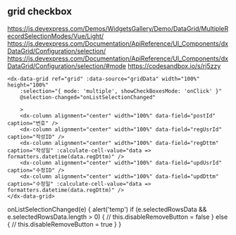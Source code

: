 ## grid checkbox

https://js.devexpress.com/Demos/WidgetsGallery/Demo/DataGrid/MultipleRecordSelectionModes/Vue/Light/
https://js.devexpress.com/Documentation/ApiReference/UI_Components/dxDataGrid/Configuration/selection/
https://js.devexpress.com/Documentation/ApiReference/UI_Components/dxDataGrid/Configuration/selection/#mode
https://codesandbox.io/s/rj5zzy

    <dx-data-grid ref="grid" :data-source="gridData" width="100%" height="100%"
        :selection="{ mode: 'multiple', showCheckBoxesMode: 'onClick' }"
        @selection-changed="onListSelectionChanged"

        >
        <dx-column alignment="center" width="100%" data-field="postId" caption="번호" />
        <dx-column alignment="center" width="100%" data-field="regUsrId" caption="작성ID" />
        <dx-column alignment="center" width="100%" data-field="regDttm" caption="작성일" :calculate-cell-value="data => formatters.datetime(data.regDttm)" />
        <dx-column alignment="center" width="100%" data-field="updUsrId" caption="수정ID" />
        <dx-column alignment="center" width="100%" data-field="updDttm" caption="수정일" :calculate-cell-value="data => formatters.datetime(data.regDttm)" />
    </dx-data-grid>

onListSelectionChanged(e) {
    alert('temp')
    if (e.selectedRowsData && e.selectedRowsData.length > 0) {
        // this.disableRemoveButton = false
    } else {
        // this.disableRemoveButton = true
    }
}